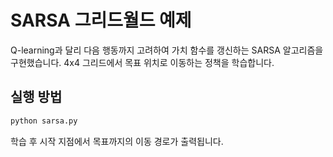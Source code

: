 # SARSA 그리드월드 예제

Q-learning과 달리 다음 행동까지 고려하여 가치 함수를 갱신하는 SARSA 알고리즘을 구현했습니다.
4x4 그리드에서 목표 위치로 이동하는 정책을 학습합니다.

## 실행 방법

```bash
python sarsa.py
```

학습 후 시작 지점에서 목표까지의 이동 경로가 출력됩니다.
